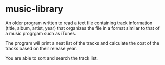 # music-library

An older program written to read a text file containing track information (title, album, artist, year) that organizes the file in a format similar to that of a music progrgam such as iTunes. 

The program will print a neat list of the tracks and calculate the cost of the tracks based on their release year.

You are able to sort and search the track list. 
